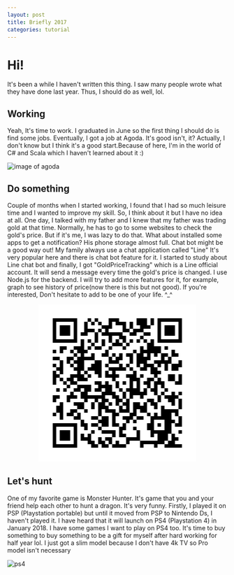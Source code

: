 ```yaml
---
layout: post
title: Briefly 2017
categories: tutorial
---
```


# Hi!

It's been a while I haven't written this thing. I saw many people wrote what they have done last year. Thus, I should do as well, lol.

## Working

Yeah, It's time to work. I graduated in June so the first thing I should do is find some jobs. Eventually, I got a job at Agoda. It's good isn't, it? Actually, I don't know but I think it's a good start.Because of here, I'm in the world of C# and Scala which I haven't learned about it :)

![image of agoda](https://cdn10.agoda.net/images/mvc/default/agoda-logo-flat.png)

## Do something

Couple of months when I started working, I found that I had so much leisure time and I wanted to improve my skill. So, I think about it but I have no idea at all. One day, I talked with my father and I knew that my father was trading gold at that time. Normally, he has to go to some websites to check the gold's price. But if it's me, I was lazy to do that. What about installed some apps to get a notification? His phone storage almost full. Chat bot might be a good way out! My family always use a chat application called "Line" It's very popular here and there is chat bot feature for it. I started to study about Line chat bot and finally, I got "GoldPriceTracking" which is a Line official account. It will send a message every time the gold's price is changed. I use Node.js for the backend. I will try to add more features for it, for example, graph to see history of price(now there is this but not good). If you're interested, Don't hesitate to add to be one of your life. ^_^

<p style="text-align:center;width:100%">
  <img src="/assets/img/xs4sFk-u12.png" />
</p>

## Let's hunt

One of my favorite game is Monster Hunter. It's game that you and your friend help each other to hunt a dragon. It's very funny. Firstly, I played it on PSP (Playstation portable) but until it moved from PSP to Nintendo Ds, I haven't played it. I have heard that it will launch on PS4 (Playstation 4) in January 2018. I have some games I want to play on PS4 too. It's time to buy something to buy something to be a gift for myself after hard working for half year lol. I just got a slim model because I don't have 4k TV so Pro model isn't necessary

![ps4](http://www.sony.com.hk/asset/image/products/asia00209_600px.gif)
